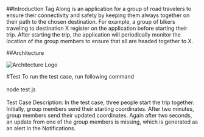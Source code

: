 
##Introduction
Tag Along is an application for a group of road travelers to ensure their connectivity and safety by keeping them always together on their path to the chosen destination. For example, a group of bikers traveling to destination X register on the application before starting their trip. After starting the trip, the application will periodically monitor the location of the group members to ensure that all are headed together to X.


##Architecture

![Architecture Logo](tagalong/images/arch.png)

#Test
To run the test case, run following command<br><br>
node test.js<br><br>
Test Case Description: In the test case, three people start the trip together. Initially, group members send their starting coordinates. After two minutes, group members send their updated coordinates. Again after two seconds, an update from one of the group members is missing, which is generated as an alert in the Notifications.
